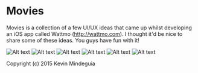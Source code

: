 # Movies
Movies is a collection of a few UI/UX ideas that came up whilst developing an iOS app called Wattmo (http://wattmo.com). I thought it'd be nice to share some of these ideas. You guys have fun with it! 

![Alt text](https://raw.githubusercontent.com/KMindeguia/moviedbapp/master/Screeshots/sc1.png?raw=true "Optional title")
![Alt text](https://raw.githubusercontent.com/KMindeguia/moviedbapp/master/Screeshots/sc2.png?raw=true "Optional title")
![Alt text](https://raw.githubusercontent.com/KMindeguia/moviedbapp/master/Screeshots/sc3.png?raw=true "Optional title")
![Alt text](https://raw.githubusercontent.com/KMindeguia/moviedbapp/master/Screeshots/sc4.png?raw=true "Optional title")
![Alt text](https://raw.githubusercontent.com/KMindeguia/moviedbapp/master/Screeshots/sc5.png?raw=true "Optional title")
![Alt text](https://raw.githubusercontent.com/KMindeguia/moviedbapp/master/Screeshots/sc6.png?raw=true "Optional title")

Copyright (c) 2015 Kevin Mindeguia
